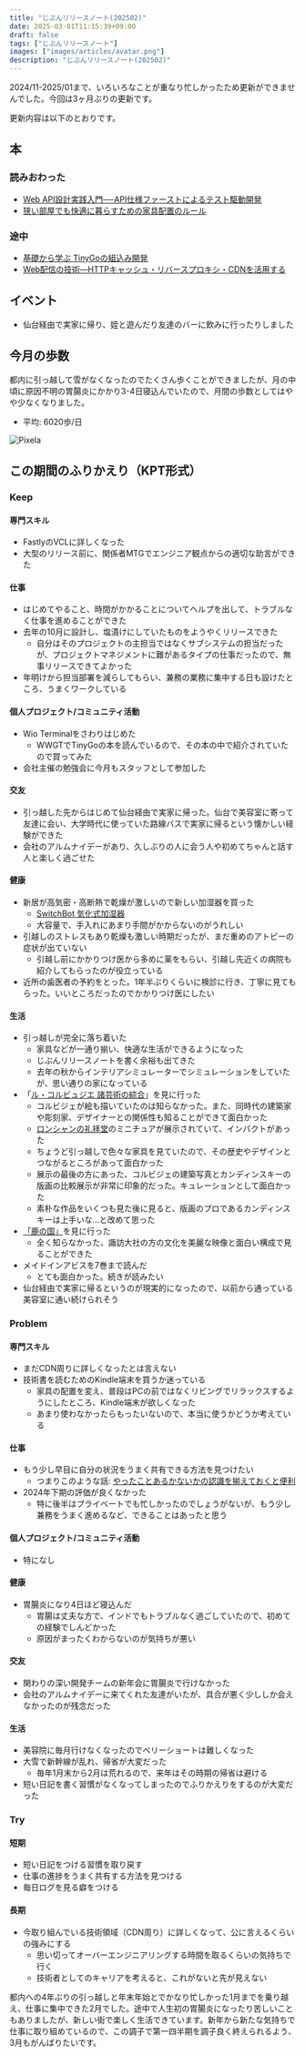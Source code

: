 ```yaml
---
title: "じぶんリリースノート(202502)"
date: 2025-03-01T11:15:39+09:00
draft: false
tags: ["じぶんリリースノート"]
images: ["images/articles/avatar.png"]
description: "じぶんリリースノート(202502)"
---
```


2024/11-2025/01まで、いろいろなことが重なり忙しかったため更新ができませんでした。今回は3ヶ月ぶりの更新です。

更新内容は以下のとおりです。

## 本

### 読みおわった

- [Web API設計実践入門──API仕様ファーストによるテスト駆動開発 ](https://bookmeter.com/books/22005046)
- [狭い部屋でも快適に暮らすための家具配置のルール](https://bookmeter.com/books/17344468)

### 途中

- [基礎から学ぶ TinyGoの組込み開発](https://bookmeter.com/books/20343906)
- [Web配信の技術―HTTPキャッシュ・リバースプロキシ・CDNを活用する](https://bookmeter.com/books/17332887)

## イベント

- 仙台経由で実家に帰り、姪と遊んだり友達のバーに飲みに行ったりしました

## 今月の歩数

都内に引っ越して雪がなくなったのでたくさん歩くことができましたが、月の中頃に原因不明の胃腸炎にかかり3-4日寝込んでいたので、月間の歩数としてはやや少なくなりました。

- 平均: 6020歩/日

![Pixela](https://pixe.la/v1/users/mom0tomo/graphs/pedometer)

## この期間のふりかえり（KPT形式）

### Keep

#### 専門スキル

- FastlyのVCLに詳しくなった
- 大型のリリース前に、関係者MTGでエンジニア観点からの適切な助言ができた

#### 仕事

- はじめてやること、時間がかかることについてヘルプを出して、トラブルなく仕事を進めることができた
- 去年の10月に設計し、塩漬けにしていたものをようやくリリースできた
  - 自分はそのプロジェクトの主担当ではなくサブシステムの担当だったが、プロジェクトマネジメントに難があるタイプの仕事だったので、無事リリースできてよかった
- 年明けから担当部署を減らしてもらい、兼務の業務に集中する日も設けたところ、うまくワークしている

#### 個人プロジェクト/コミュニティ活動

- Wio Terminalをさわりはじめた
  - WWGTでTinyGoの本を読んでいるので、その本の中で紹介されていたので買ってみた
- 会社主催の勉強会に今月もスタッフとして参加した

#### 交友

- 引っ越した先からはじめて仙台経由で実家に帰った。仙台で美容室に寄って友達に会い、大学時代に使っていた路線バスで実家に帰るという懐かしい経験ができた
- 会社のアルムナイデーがあり、久しぶりの人に会う人や初めてちゃんと話す人と楽しく過ごせた

#### 健康

- 新居が高気密・高断熱で乾燥が激しいので新しい加湿器を買った
  - [SwitchBot 気化式加湿器](https://www.switchbot.jp/products/switchbot-evaporative-humidifier)
  - 大容量で、手入れにあまり手間がかからないのがうれしい
- 引越しのストレスもあり乾燥も激しい時期だったが、まだ重めのアトピーの症状が出ていない
  - 引越し前にかかりつけ医から多めに薬をもらい、引越し先近くの病院も紹介してもらったのが役立っている
- 近所の歯医者の予約をとった。1年半ぶりくらいに検診に行き、丁寧に見てもらった。いいところだったのでかかりつけ医にしたい
  
#### 生活

- 引っ越しが完全に落ち着いた
  - 家具などが一通り揃い、快適な生活ができるようになった
  - じぶんリリースノートを書く余裕も出てきた
  - 去年の秋からインテリアシミュレーターでシミュレーションをしていたが、思い通りの家になっている
- 「[ル・コルビュジエ 諸芸術の綜合](https://panasonic.co.jp/ew/museum/exhibition/25/250111/)」を見に行った
  - コルビジェが絵も描いていたのは知らなかった。また、同時代の建築家や彫刻家、デザイナーとの関係性も知ることができて面白かった
  - [ロンシャンの礼拝堂](https://www.linea.co.jp/info/detail/?iid=59)のミニチュアが展示されていて、インパクトがあった
  - ちょうど引っ越しで色々な家具を見ていたので、その歴史やデザインとつながるところがあって面白かった
  - 展示の最後の方にあった、コルビジェの建築写真とカンディンスキーの版画の比較展示が非常に印象的だった。キュレーションとして面白かった
  - 素朴な作品をいくつも見た後に見ると、版画のプロであるカンディンスキーは上手いな...と改めて思った
- [「鹿の国」](https://shikanokuni.vfo.co.jp/)を見に行った
  - 全く知らなかった、諏訪大社の方の文化を美麗な映像と面白い構成で見ることができた
- メイドインアビスを7巻まで読んだ
  - とても面白かった。続きが読みたい
- 仙台経由で実家に帰るというのが現実的になったので、以前から通っている美容室に通い続けられそう

### Problem

#### 専門スキル

- まだCDN周りに詳しくなったとは言えない
- 技術書を読むためのKindle端末を買うか迷っている
  - 家具の配置を変え、普段はPCの前ではなくリビングでリラックスするようにしたところ、Kindle端末が欲しくなった
  - あまり使わなかったらもったいないので、本当に使うかどうか考えている

#### 仕事

- もう少し早目に自分の状況をうまく共有できる方法を見つけたい
  - つまりこのような話: [やったことあるかないかの認識を揃えておくと便利](https://blog.sushi.money/entry/2025/01/16/235900)
- 2024年下期の評価が良くなかった
  - 特に後半はプライベートでも忙しかったのでしょうがないが、もう少し兼務をうまく進めるなど、できることはあったと思う

#### 個人プロジェクト/コミュニティ活動

- 特になし

#### 健康

- 胃腸炎になり4日ほど寝込んだ
  - 胃腸は丈夫な方で、インドでもトラブルなく過ごしていたので、初めての経験でしんどかった
  - 原因がまったくわからないのが気持ちが悪い

#### 交友

- 関わりの深い開発チームの新年会に胃腸炎で行けなかった
- 会社のアルムナイデーに来てくれた友達がいたが、具合が悪く少ししか会えなかったのが残念だった

#### 生活

- 美容院に毎月行けなくなったのでベリーショートは難しくなった
- 大雪で新幹線が乱れ、帰省が大変だった
  - 毎年1月末から2月は荒れるので、来年はその時期の帰省は避ける
- 短い日記を書く習慣がなくなってしまったのでふりかえりをするのが大変だった

### Try

#### 短期

- 短い日記をつける習慣を取り戻す
- 仕事の進捗をうまく共有する方法を見つける
- 毎日ログを見る癖をつける

#### 長期

- 今取り組んでいる技術領域（CDN周り）に詳しくなって、公に言えるくらいの強みにする
  - 思い切ってオーバーエンジニアリングする時間を取るくらいの気持ちで行く
  - 技術者としてのキャリアを考えると、これがないと先が見えない

都内への4年ぶりの引っ越しと年末年始とでかなり忙しかった1月までを乗り越え、仕事に集中できた2月でした。途中で人生初の胃腸炎になったり苦しいこともありましたが、新しい街で楽しく生活できています。新年から新たな気持ちで仕事に取り組めているので、この調子で第一四半期を調子良く終えられるよう、3月もがんばりたいです。
